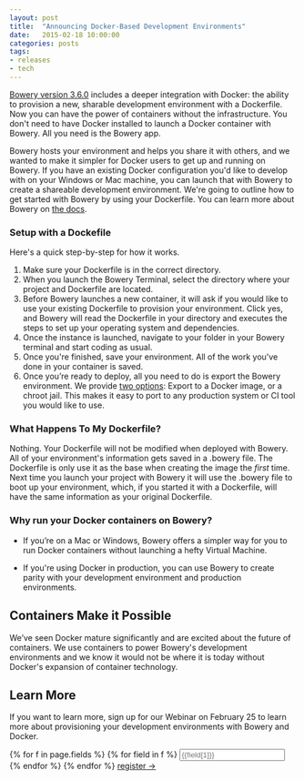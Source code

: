 ```yaml
---
layout: post
title:  "Announcing Docker-Based Development Environments"
date:   2015-02-18 10:00:00
categories: posts
tags:
- releases
- tech
---
```


[Bowery version 3.6.0](http://bowery.io/docs/downloads/) includes a deeper integration with Docker: the ability to provision a new, sharable development environment with a Dockerfile. Now you can have the power of containers without the infrastructure. You don't need to have Docker installed to launch a Docker container with Bowery. All you need is the Bowery app. 

Bowery hosts your environment and helps you share it with others, and we wanted to make it simpler for Docker users to get up and running on Bowery. If you have an existing Docker configuration you'd like to develop with on your Windows or Mac machine, you can launch that with Bowery to create a shareable development environment. We're going to outline how to get started with Bowery by using your Dockerfile. You can learn more about Bowery on [the docs](http://bowery.io/docs/what-is-bowery/). 

### Setup with a Dockefile

Here's a quick step-by-step for how it works. 

1. Make sure your Dockerfile is in the correct directory. 
2. When you launch the Bowery Terminal, select the directory where your project and Dockerfile are located.
3. Before Bowery launches a new container, it will ask if you would like to use your existing Dockerfile to provision your environment. Click yes, and Bowery will read the Dockerfile in your directory and executes the steps to set up your operating system and dependencies. 
4. Once the instance is launched, navigate to your folder in your Bowery terminal and start coding as usual. 
5. Once you're finished, save your environment. All of the work you've done in your container is saved.
6. Once you’re ready to deploy, all you need to do is export the Bowery environment. We provide [two options](http://bowery.io/docs/deployment/): Export to a Docker image, or a chroot jail. This makes it easy to port to any production system or CI tool you would like to use. 

### What Happens To My Dockerfile? 

Nothing. Your Dockerfile will not be modified when deployed with Bowery. All of your environment's information gets saved in a .bowery file. The Dockerfile is only use it as the base when creating the image the *first* time. Next time you launch your project with Bowery it will use the .bowery file to boot up your environment, which, if you started it with a Dockerfile, will have the same information as your original Dockerfile. 
  
### Why run your Docker containers on Bowery? 

* If you’re on a Mac or Windows, Bowery offers a simpler way for you to run Docker containers without launching a hefty Virtual Machine. 

* If you're using Docker in production, you can use Bowery to create parity with your development environment and production environments. 

## Containers Make it Possible

We’ve seen Docker mature significantly and are excited about the future of containers. We use containers to power Bowery's development environments and we know it would not be where it is today without Docker's expansion of container technology. 

## Learn More 

If you want to learn more, sign up for our Webinar on February 25 to learn more about provisioning your development environments with Bowery and Docker.

<div>
<form class="form">
    {% for f in page.fields %}
      {% for field in f %}
        <input class="field" type="text" placeholder="{{field[1]}}" name="{{field[0]}}">
      {% endfor %}
    {% endfor %}
    <a class="btn" href="https://attendee.gotowebinar.com/register/3411168119429103873">register &rarr;</a>

  </form>
</div>